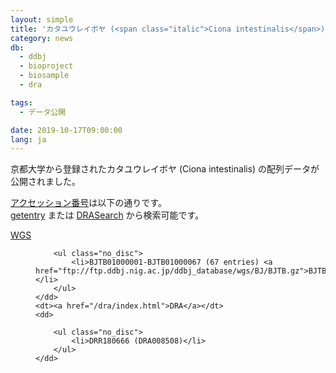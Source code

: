 ```yaml
---
layout: simple
title: 'カタユウレイボヤ (<span class="italic">Ciona intestinalis</span>) の配列データ公開'
category: news
db:
  - ddbj
  - bioproject
  - biosample
  - dra

tags:
  - データ公開

date: 2019-10-17T09:00:00
lang: ja
---
```


<p>京都大学から登録されたカタユウレイボヤ (<span class="italic">Ciona intestinalis</span>) の配列データが公開されました。</p>

<p><a href="/documents/accessions.html">アクセッション番号</a>は以下の通りです。<br><a href="http://getentry.ddbj.nig.ac.jp/top-j.html">getentry</a> または <a href="http://ddbj.nig.ac.jp/DRASearch/">DRASearch</a> から検索可能です。</p>

<dl>
    <dt><a href="/ddbj/wgs.html">WGS</a></dt>
    <dd>

        <ul class="no_disc">
            <li>BJTB01000001-BJTB01000067 (67 entries) <a href="ftp://ftp.ddbj.nig.ac.jp/ddbj_database/wgs/BJ/BJTB.gz">BJTB.gz</a></li>
        </ul>
    </dd>
    <dt><a href="/dra/index.html">DRA</a></dt>
    <dd>

        <ul class="no_disc">
            <li>DRR180666 (DRA008508)</li>
        </ul>
    </dd>
</dl>
